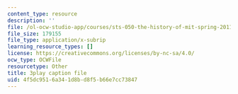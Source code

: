 ```yaml
---
content_type: resource
description: ''
file: /ol-ocw-studio-app/courses/sts-050-the-history-of-mit-spring-2011/4f5dc9516a341d8bd8f5b66e7cc73847_Fw92I_zpmRU.srt
file_size: 179155
file_type: application/x-subrip
learning_resource_types: []
license: https://creativecommons.org/licenses/by-nc-sa/4.0/
ocw_type: OCWFile
resourcetype: Other
title: 3play caption file
uid: 4f5dc951-6a34-1d8b-d8f5-b66e7cc73847
---
```


